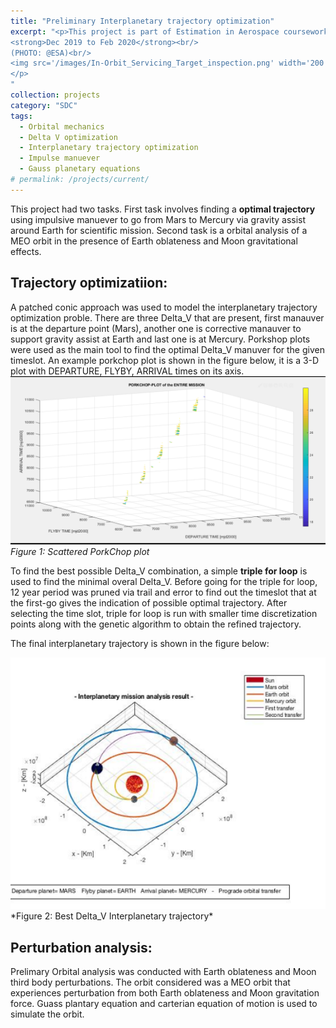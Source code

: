 ```yaml
---
title: "Preliminary Interplanetary trajectory optimization"
excerpt: "<p>This project is part of Estimation in Aerospace coursework taught by prof. Marco Lovera  at Polimi.<br/>
<strong>Dec 2019 to Feb 2020</strong><br/>
(PHOTO: @ESA)<br/>
<img src='/images/In-Orbit_Servicing_Target_inspection.png' width='200' height='150' alt='In-Orbit Servicing Target Inspection'>
</p>
"
collection: projects
category: "SDC"
tags:
  - Orbital mechanics
  - Delta V optimization
  - Interplanetary trajectory optimization
  - Impulse manuever
  - Gauss planetary equations
# permalink: /projects/current/
---
```


This project had two tasks. First task involves finding a **optimal trajectory** using impulsive manuever to go from Mars to Mercury via gravity assist around Earth for scientific mission. Second task is a orbital analysis of a MEO orbit in the presence of Earth oblateness and Moon gravitational effects.  

## Trajectory optimizatiion:

A patched conic approach was used to model the interplanetary trajectory optimization proble. There are three Delta_V that are present, first manauver is at the departure point (Mars), another one is corrective manauver to support gravity assist at Earth and last one is at Mercury. Porkshop plots were used as the main tool to find the optimal Delta_V manuver for the given timeslot. An example porkchop plot is shown in the figure below, it is a 3-D plot with DEPARTURE, FLYBY, ARRIVAL times on its axis.
<img src="/images/pork_chop_1.png" alt="Pork Chop plot" />
*Figure 1: Scattered PorkChop plot*

To find the best possible Delta_V combination, a simple **triple for loop** is used to find the minimal overal Delta_V. Before going for the triple for loop, 12 year period was pruned via trail and error to find out the timeslot that at the first-go gives the indication of possible optimal trajectory. After selecting the time slot, triple for loop is run with smaller time discretization points along with the genetic algorithm to obtain the refined trajectory. 

The final interplanetary trajectory is shown in the figure below:

<img src="/images/Interplanetary_trajectory.png" alt="Interplanetary_trajectory.png" />
*Figure 2: Best Delta_V Interplanetary trajectory*



## Perturbation analysis:
Prelimary Orbital analysis was conducted with Earth oblateness and Moon third body perturbations. The orbit considered was a MEO orbit that experiences perturbation from both Earth oblateness and Moon gravitation force. Guass plantary equation and carterian equation of motion is used to simulate the orbit. 